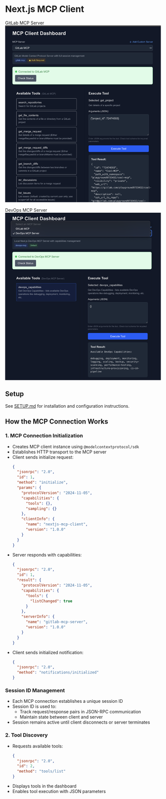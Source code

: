 # Next.js MCP Client

GitLab MCP Server
![MCP Client connecting with GitLab MCP Server](./public/gitlab-mcp-server.png)

DevOps MCP Server
![MCP Client connecting with DevOps MCP](./public/devops-mcp-server.png)

## Setup 
See [SETUP.md](./SETUP.md) for installation and configuration instructions.

## How the MCP Connection Works

### 1. MCP Connection Initialization
- Creates MCP client instance using `@modelcontextprotocol/sdk`
- Establishes HTTP transport to the MCP server
- Client sends initialize request:
  ```json
  {
    "jsonrpc": "2.0",
    "id": 1,
    "method": "initialize",
    "params": {
      "protocolVersion": "2024-11-05",
      "capabilities": {
        "tools": {},
        "sampling": {}
      },
      "clientInfo": {
        "name": "nextjs-mcp-client",
        "version": "1.0.0"
      }
    }
  }
  ```
- Server responds with capabilities:
  ```json
  {
    "jsonrpc": "2.0",
    "id": 1,
    "result": {
      "protocolVersion": "2024-11-05",
      "capabilities": {
        "tools": {
          "listChanged": true
        }
      },
      "serverInfo": {
        "name": "gitlab-mcp-server",
        "version": "1.0.0"
      }
    }
  }
  ```
- Client sends initialized notification:
  ```json
  {
    "jsonrpc": "2.0",
    "method": "notifications/initialized"
  }
  ```

### Session ID Management
- Each MCP connection establishes a unique session ID
- Session ID is used to:
  - Track request/response pairs in JSON-RPC communication
  - Maintain state between client and server
- Session remains active until client disconnects or server terminates

### 2. Tool Discovery
- Requests available tools:
  ```json
  {
    "jsonrpc": "2.0",
    "id": 2,
    "method": "tools/list"
  }
  ```
- Displays tools in the dashboard
- Enables tool execution with JSON parameters
